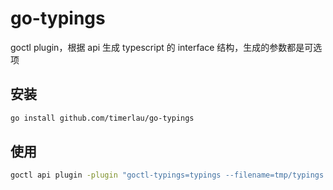 # go-typings

goctl plugin，根据 api 生成 typescript 的 interface 结构，生成的参数都是可选项

## 安装

```bash
go install github.com/timerlau/go-typings
```

## 使用

```bash
goctl api plugin -plugin "goctl-typings=typings --filename=tmp/typings.d.ts" -api app/backend/cmd/api/idl/main.api
```

